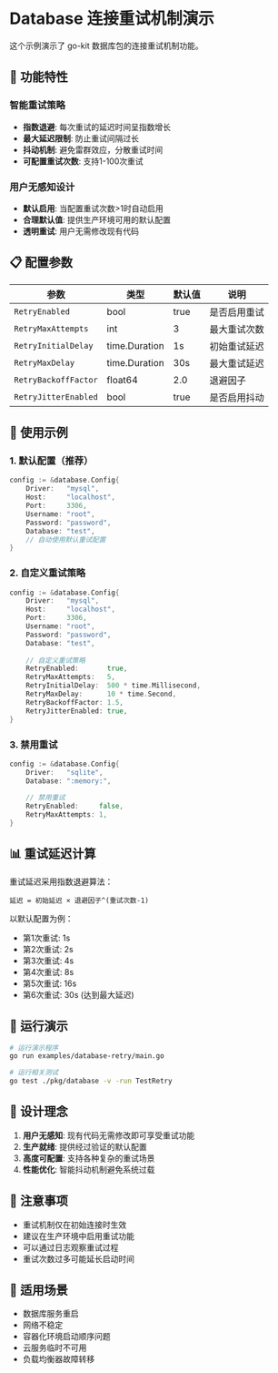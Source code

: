 # Database 连接重试机制演示

这个示例演示了 go-kit 数据库包的连接重试机制功能。

## 🎯 功能特性

### 智能重试策略
- **指数退避**: 每次重试的延迟时间呈指数增长
- **最大延迟限制**: 防止重试间隔过长
- **抖动机制**: 避免雷群效应，分散重试时间
- **可配置重试次数**: 支持1-100次重试

### 用户无感知设计
- **默认启用**: 当配置重试次数>1时自动启用
- **合理默认值**: 提供生产环境可用的默认配置
- **透明重试**: 用户无需修改现有代码

## 📋 配置参数

| 参数 | 类型 | 默认值 | 说明 |
|------|------|--------|------|
| `RetryEnabled` | bool | true | 是否启用重试 |
| `RetryMaxAttempts` | int | 3 | 最大重试次数 |
| `RetryInitialDelay` | time.Duration | 1s | 初始重试延迟 |
| `RetryMaxDelay` | time.Duration | 30s | 最大重试延迟 |
| `RetryBackoffFactor` | float64 | 2.0 | 退避因子 |
| `RetryJitterEnabled` | bool | true | 是否启用抖动 |

## 🚀 使用示例

### 1. 默认配置（推荐）
```go
config := &database.Config{
    Driver:   "mysql",
    Host:     "localhost",
    Port:     3306,
    Username: "root",
    Password: "password",
    Database: "test",
    // 自动使用默认重试配置
}
```

### 2. 自定义重试策略
```go
config := &database.Config{
    Driver:   "mysql",
    Host:     "localhost",
    Port:     3306,
    Username: "root",
    Password: "password",
    Database: "test",
    
    // 自定义重试策略
    RetryEnabled:       true,
    RetryMaxAttempts:   5,
    RetryInitialDelay:  500 * time.Millisecond,
    RetryMaxDelay:      10 * time.Second,
    RetryBackoffFactor: 1.5,
    RetryJitterEnabled: true,
}
```

### 3. 禁用重试
```go
config := &database.Config{
    Driver:   "sqlite",
    Database: ":memory:",
    
    // 禁用重试
    RetryEnabled:     false,
    RetryMaxAttempts: 1,
}
```

## 📊 重试延迟计算

重试延迟采用指数退避算法：

```
延迟 = 初始延迟 × 退避因子^(重试次数-1)
```

以默认配置为例：
- 第1次重试: 1s
- 第2次重试: 2s  
- 第3次重试: 4s
- 第4次重试: 8s
- 第5次重试: 16s
- 第6次重试: 30s (达到最大延迟)

## 🔧 运行演示

```bash
# 运行演示程序
go run examples/database-retry/main.go

# 运行相关测试
go test ./pkg/database -v -run TestRetry
```

## 🎨 设计理念

1. **用户无感知**: 现有代码无需修改即可享受重试功能
2. **生产就绪**: 提供经过验证的默认配置
3. **高度可配置**: 支持各种复杂的重试场景
4. **性能优化**: 智能抖动机制避免系统过载

## 📝 注意事项

- 重试机制仅在初始连接时生效
- 建议在生产环境中启用重试功能
- 可以通过日志观察重试过程
- 重试次数过多可能延长启动时间

## 🤝 适用场景

- 数据库服务重启
- 网络不稳定
- 容器化环境启动顺序问题
- 云服务临时不可用
- 负载均衡器故障转移 